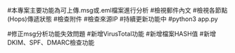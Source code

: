 #本專案主要功能為可上傳.msg或.eml檔案進行分析
#檢視郵件內文
#檢視各節點(Hops)傳遞狀態
#檢查附件
#檢查來源IP
#持續更新功能中
#python3 app.py

#修正msg分析功能失效問題
#新增VirusTotal功能
#新增檔案HASH值
#新增DKIM、SPF、DMARC檢查功能
